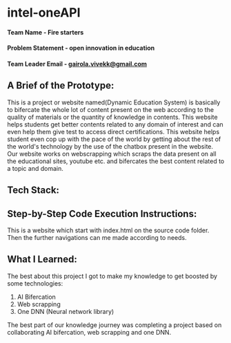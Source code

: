 # intel-oneAPI

#### Team Name - Fire starters 
#### Problem Statement - open innovation in education 
#### Team Leader Email - gairola.vivekk@gmail.com

## A Brief of the Prototype:
  This is a project or website named(Dynamic Education System) is basically to bifercate the whole lot of content present on the web according to the quality of materials or the       quantity of knowledge in contents.
  This website helps students get better contents related to any domain of interest and can even help them give test to access direct certifications.
  This website helps student even cop up with the pace of the world by getting about the rest of the world's technology by the use of the chatbox present in the website.
  Our website works on webscrapping which scraps the data present on all the educational sites, youtube etc. and bifercates the best content related to a topic and domain. 
  
## Tech Stack: 
  
## Step-by-Step Code Execution Instructions:
  This is a website which start with index.html on the source code folder.
  Then the further navigations can me made according to needs.
  
## What I Learned:
  The best about this project I got to make my knowledge to get boosted by some technologies:
  1. AI Bifercation
  2. Web scrapping
  3. One DNN (Neural network library)

  The best part of our knowledge journey was completing a project based on collaborating AI bifercation, web scrapping and one DNN.

